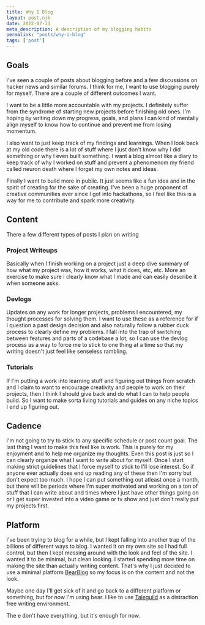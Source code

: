 ```yaml
--- 
title: Why I Blog 
layout: post.njk 
date: 2022-07-13
meta_description: A description of my blogging habits 
permalink: "posts/why-i-blog"
tags: ['post'] 
---
```


## Goals

<!-- Excerpt Start --> 
I've seen a couple of posts about blogging before and a
few discussions on hacker news and similar forums. I think for me, I want to use
blogging purely for myself. There are a couple of different outcomes I want. 
<!-- Excerpt End -->
I want to be a little more accountable with my projects. I
definitely suffer from the syndrome of starting new projects before finishing
old ones. I'm hoping by writing down my progress, goals, and plans I can kind of
mentally align myself to know how to continue and prevent me from losing
momentum.

I also want to just keep track of my findings and learnings. When I look back at
my old code there is a lot of stuff where I just don't know why I did something
or why I even built something. I want a blog almost like a diary to keep track
of why I worked on stuff and prevent a phenomenom my friend called neuron death
where I forget my own notes and ideas. 

Finally I want to build more in public. It just seems like a fun idea and in the
spirit of creating for the sake of creating. I've been a huge proponent of
creative communities ever since I got into hackathons, so I feel like this is a
way for me to contribute and spark more creativity. 

## Content

There a few different types of posts I plan on writing

###  Project Writeups

Basically when I finish working on a project just a deep dive summary of how
what my project was, how it works, what it does, etc, etc. More an exercise to
make sure I clearly know what I made and can easily describe it when someone
asks.

### Devlogs

Updates on any work for longer projects, problems I encountered, my thought
processes for solving them. I want to use these as a reference for if I
question a past design decision and also naturally follow a rubber duck process
to clearly define my problems. I fall into the trap of switching between
features and parts of a codebase a lot, so I can use the devlog process as a way
to force me to stick to one thing at a time so that my writing doesn't just feel
like senseless rambling. 

### Tutorials

If I'm putting a work into learning stuff and figuring out things from scratch
and I claim to want to encourage creativity and people to work on their
projects, then I think I should give back and do what I can to help people
build. So I want to make sorta living tutorials and guides on any niche topics I
end up figuring out. 

## Cadence 

I'm not going to try to stick to any specific schedule or post count goal. The
last thing I want to make this feel like is work. This is purely for my
enjoyment and to help me organize my thoughts. Even this post is just so I can
clearly organize what I want to write about for myself. Once I start making
strict guidelines that I force myself to stick to I'll lose interest. So if
anyone ever actually does end up reading any of these then I'm sorry but don't
expect too much. I hope I can put something out atleast once a month, but there
will be periods where I'm super motivated and working on a ton of stuff that I
can write about and times where I just have other things going on or I get super
invested into a video game or tv show and just don't really put my projects
first. 

## Platform

I've been trying to blog for a while, but I kept falling into another trap of
the billions of different ways to blog. I wanted it on my own site so I had full
control, but then I kept messing around with the look and feel of the site. I
wanted it to be minimal, but clean looking. I started spending more time on
making the site than actually writing content. That's why I just decided to use
a minimal platform [BearBlog](tab:https://bearblog.dev) so my focus is on the
content and not the look. 

Maybe one day I'll get sick of it and go back to a different platform or
something, but for now I'm using bear. I like to use
[Taleguild](tab:https://taleguild.com/) as a distraction free writing
environment. 

The e don't have everything, but it's enough for now.
